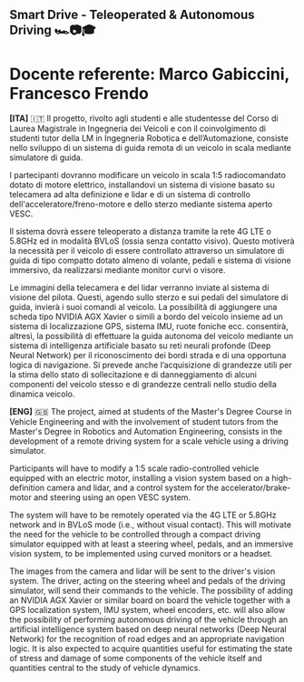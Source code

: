 ## Smart Drive - Teleoperated & Autonomous Driving 🏎️📷🎓
# Docente referente: Marco Gabiccini, Francesco Frendo

**[ITA]** 🇮🇹
Il progetto, rivolto agli studenti e alle studentesse del Corso di Laurea Magistrale in Ingegneria dei
Veicoli e con il coinvolgimento di studenti tutor della LM in Ingegneria Robotica e
dell’Automazione, consiste nello sviluppo di un sistema di guida remota di un veicolo in scala
mediante simulatore di guida. 

I partecipanti dovranno modificare un veicolo in scala 1:5 radiocomandato dotato di motore elettrico, 
installandovi un sistema di visione basato su telecamera ad alta definizione e lidar e di un sistema 
di controllo dell'acceleratore/freno-motore e dello sterzo mediante sistema aperto VESC. 

Il sistema dovrà essere teleoperato a distanza tramite la rete 4G LTE o
5.8GHz ed in modalità BVLoS (ossia senza contatto visivo). Questo motiverà la necessità per il
veicolo di essere controllato attraverso un simulatore di guida di tipo compatto dotato almeno di
volante, pedali e sistema di visione immersivo, da realizzarsi mediante monitor curvi o visore. 

Le immagini della telecamera e del lidar verranno inviate al
sistema di visione del pilota. Questi, agendo sullo sterzo e sui pedali del simulatore di guida, invierà
i suoi comandi al veicolo. La possibilità di aggiungere una scheda tipo NVIDIA AGX Xavier o
simili a bordo del veicolo insieme ad un sistema di localizzazione GPS, sistema IMU, ruote foniche
ecc. consentirà, altresì, la possibilità di effettuare la guida autonoma del veicolo mediante un
sistema di intelligenza artificiale basato su reti neurali profonde (Deep Neural Network) per il
riconoscimento dei bordi strada e di una opportuna logica di navigazione. Si prevede anche
l’acquisizione di grandezze utili per la stima dello stato di sollecitazione e di danneggiamento di
alcuni componenti del veicolo stesso e di grandezze centrali nello studio della dinamica veicolo.

**[ENG]** 🇬🇧
The project, aimed at students of the Master's Degree Course in Vehicle Engineering and with the
involvement of student tutors from the Master's Degree in Robotics and Automation Engineering,
consists in the development of a remote driving system for a scale vehicle using a driving
simulator. 

Participants will have to modify a 1:5 scale radio-controlled vehicle equipped with an electric
motor, installing a vision system based on a high-definition camera and lidar, and a control system
for the accelerator/brake-motor and steering using an open VESC system. 

The system will have to be remotely operated via the 4G LTE or 5.8GHz network and in BVLoS mode
(i.e., without visual contact). This will motivate the need for the vehicle to be controlled through a
compact driving simulator equipped with at least a steering wheel, pedals, and an immersive vision
system, to be implemented using curved monitors or a headset. 

The images from the camera and lidar will be sent to the driver's vision system. The driver, acting
on the steering wheel and pedals of the driving simulator, will send their commands to the vehicle.
The possibility of adding an NVIDIA AGX Xavier or similar board on board the vehicle together
with a GPS localization system, IMU system, wheel encoders, etc. will also allow the possibility of
performing autonomous driving of the vehicle through an artificial intelligence system based on
deep neural networks (Deep Neural Network) for the recognition of road edges and an appropriate
navigation logic. It is also expected to acquire quantities useful for estimating the state of stress and
damage of some components of the vehicle itself and quantities central to the study of vehicle
dynamics.


<!--

**Here are some ideas to get you started:**

🙋‍♀️ A short introduction - what is your organization all about?
🌈 Contribution guidelines - how can the community get involved?
👩‍💻 Useful resources - where can the community find your docs? Is there anything else the community should know?
🍿 Fun facts - what does your team eat for breakfast?
🧙 Remember, you can do mighty things with the power of [Markdown](https://docs.github.com/github/writing-on-github/getting-started-with-writing-and-formatting-on-github/basic-writing-and-formatting-syntax)
-->

